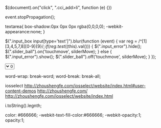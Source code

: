 <!-- 动态节点添加绑定事件 -->
$(document).on("click", ".cci_add>li", function (e) {})

<!-- 阻止行为 -->
 event.stopPropagation();

<!-- ios textarea内阴影 -->
 textarea{
  box-shadow:0px 0px 0px rgba(0,0,0,0);
  -webkit-appearance:none;
}

<!-- 输入验证写法 -->
$(".input_box input[type='text']").blur(function (event) {
  var reg = /^[1][3,4,5,7,8][0-9]{9}$/;
  if (reg.test($(this).val())) {
    $(".input_error").hide();
    $(".slider_ball").on('touchmove', silderMove);
  } else {
    $(".input_error").show();
    $(".slider_ball").off('touchmove', silderMove);
  }
});


<!-- select居右对齐 -->
<select dir="rtl">
  <option value="0">0</option>
  <option value="1">1</option>
</select>

<!-- 防止文本网址类换行 -->    
word-wrap: break-word;
word-break: break-all;

<!-- 日期插件 -->
iosselect
http://zhoushengfe.com/iosselect/website/index.html#user-content-demos
http://zhoushengfe.com/
http://zhoushengfe.com/iosselect/website/index.html

<!-- 转换为字符串判断长度 -->
i.toString().legnth;


<!-- disabled 的颜色 -->
color: #666666;
-webkit-text-fill-color:#666666;
-webkit-opacity:1;
opacity:1;